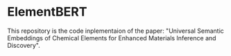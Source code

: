 # ElementBERT
This repository is the code inplementaion of the paper: "Universal Semantic Embeddings of Chemical Elements for Enhanced Materials Inference and Discovery".

